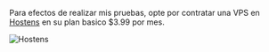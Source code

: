 Para efectos de realizar mis pruebas, opte por contratar una VPS en [Hostens](https://www.hostens.com/?affid=1372) en su plan basico $3.99 por mes.

![Hostens](https://www.hostens.com/banners/affiliate/free_domain/468x60.png) 
